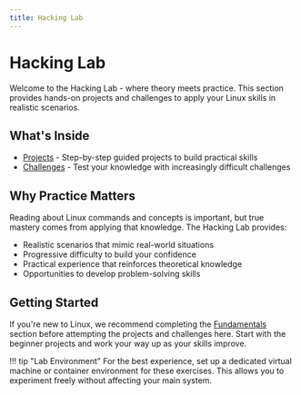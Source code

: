 ```yaml
---
title: Hacking Lab
---
```


# Hacking Lab

Welcome to the Hacking Lab - where theory meets practice. This section provides hands-on projects and challenges to apply your Linux skills in realistic scenarios.

## What's Inside

- [Projects](projects.md) - Step-by-step guided projects to build practical skills
- [Challenges](challenges.md) - Test your knowledge with increasingly difficult challenges

## Why Practice Matters

Reading about Linux commands and concepts is important, but true mastery comes from applying that knowledge. The Hacking Lab provides:

- Realistic scenarios that mimic real-world situations
- Progressive difficulty to build your confidence
- Practical experience that reinforces theoretical knowledge
- Opportunities to develop problem-solving skills

## Getting Started

If you're new to Linux, we recommend completing the [Fundamentals](../fundamentals/index.md) section before attempting the projects and challenges here. Start with the beginner projects and work your way up as your skills improve.

!!! tip "Lab Environment"
    For the best experience, set up a dedicated virtual machine or container environment for these exercises. This allows you to experiment freely without affecting your main system.